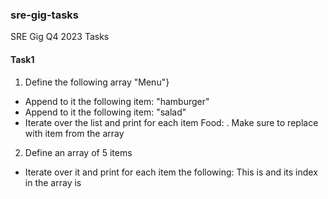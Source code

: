 ### sre-gig-tasks
SRE Gig Q4 2023 Tasks

#### Task1
1. Define the following array "Menu"}
  - Append to it the following item: "hamburger"
  - Append to it the following item: "salad"
  - Iterate over the list and print for each item Food: <Food name>. Make sure to replace <Food name> with item from the array

2. Define an array of 5 items
 - Iterate over it and print for each item the following: This is <ITEM> and its index in the array is <INDEX>

